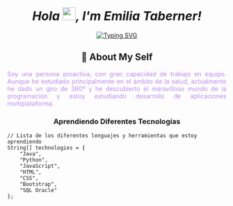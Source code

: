 <div align="center">

  # *Hola <img src="https://media.giphy.com/media/FAFo1M7EC4gRZ4HETH/giphy.gif" width="30" />, I'm Emilia Taberner!* 
  
  [![Typing SVG](https://readme-typing-svg.herokuapp.com?font=Fira+Code&size=24&pause=1000&color=36C3B8&multiline=true&repeat=false&random=false&width=435&lines=Junior+developer's+project...+)](https://git.io/typing-svg)
</div>

<div align="center">

  ## 👾 About My Self
  
</div>

<div style="text-align: justify;">
  <p style = "color: rgb(180, 123, 233, 0.877);">  
     Soy una persona proactiva, con gran capacidad de trabajo en equipo.
    Aunque he estudiado principalmente en el ámbito de la salud, actualmente he dado un giro de 360º y he descubierto el maravilloso 
    mundo de la programación y estoy estudiando desarrollo de aplicaciones multiplataforma.
  </p>
</div>

<div align="center">

### Aprendiendo Diferentes Tecnologías
</div>


```
// Lista de los diferentes lenguajes y herramientas que estoy aprendiendo
String[] technologies = {
    "Java",
    "Python",
    "JavaScript",
    "HTML",
    "CSS",
    "Bootstrap",
    "SQL Oracle"
};
```


